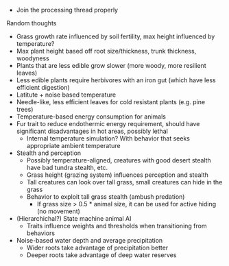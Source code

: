 - Join the processing thread properly

Random thoughts
- Grass growth rate influenced by soil fertility, max height influenced by temperature?
- Max plant height based off root size/thickness, trunk thickness, woodyness
- Plants that are less edible grow slower (more woody, more resilient leaves)
- Less edible plants require herbivores with an iron gut (which have less efficient digestion)
- Latitute + noise based temperature
- Needle-like, less efficient leaves for cold resistant plants (e.g. pine trees)
- Temperature-based energy consumption for animals
- Fur trait to reduce endothermic energy requirement, should have significant disadvantages in hot areas, possibly lethal
    - Internal temperature simulation? With behavior that seeks appropriate ambient temperature 
- Stealth and perception
    - Possibly temperature-aligned, creatures with good desert stealth have bad tundra stealth, etc.
    - Grass height (grazing system) influences perception and stealth
    - Tall creatures can look over tall grass, small creatures can hide in the grass
    - Behavior to exploit tall grass stealth (ambush predation)
        - If grass size > 0.5 * animal size, it can be used for active hiding (no movement)
- (Hierarchichal?) State machine animal AI
    - Traits influence weights and thresholds when transitioning from behaviors
- Noise-based water depth and average precipitation
    - Wider roots take advantage of precipitation better
    - Deeper roots take advantage of deep water reserves
